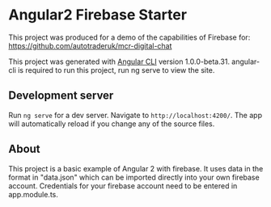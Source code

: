 # Angular2 Firebase Starter

This project was produced for a demo of the capabilities of Firebase for: https://github.com/autotraderuk/mcr-digital-chat

This project was generated with [Angular CLI](https://github.com/angular/angular-cli) version 1.0.0-beta.31. angular-cli is required to run this project, run ng serve to view the site.

## Development server
Run `ng serve` for a dev server. Navigate to `http://localhost:4200/`. The app will automatically reload if you change any of the source files.

## About

This project is a basic example of Angular 2 with firebase. It uses data in the format in "data.json" which can be imported directly into your own firebase account. Credentials for your firebase account need to be entered in app.module.ts.

